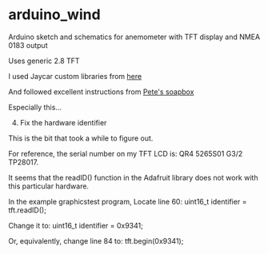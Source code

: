 # arduino_wind
Arduino sketch and schematics for anemometer with TFT display and NMEA 0183 output

Uses generic 2.8 TFT

I used Jaycar custom libraries from [here](http://blog.ylett.com/2017/01/playing-with-jaycar-28-tft-lcd-touch.html)

And followed excellent instructions from [Pete's soapbox](http://blog.ylett.com/2017/01/playing-with-jaycar-28-tft-lcd-touch.html)

Especially this...

4. Fix the hardware identifier

This is the bit that took a while to figure out.

For reference, the serial number on my TFT LCD is: QR4 5265S01 G3/2 TP28017.

It seems that the readID() function in the Adafruit library does not work with this particular hardware.

In the example graphicstest program, Locate line 60:  uint16_t identifier = tft.readID();

Change it to:  uint16_t identifier = 0x9341;

Or, equivalently, change line 84 to: tft.begin(0x9341);


